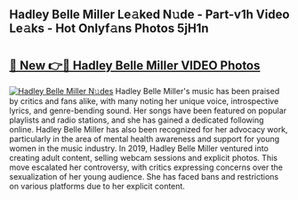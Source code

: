 ## Hadley Belle Miller Le𝚊ked N𝚞de - Part-v1h Video Le𝚊ks - Hot Onlyf𝚊ns Photos 5jH1n

# <h2><a href="http://ac33024.deff.icu/?id=Hadley+Belle+Miller">🔗 New 👉🔴 Hadley Belle Miller VIDEO Photos</a></h2>

[![Hadley Belle Miller N𝚞des](https://i.imgur.com/rIISA9y.gif)](http://ac33024.deff.icu/?id=Hadley+Belle+Miller)
Hadley Belle Miller's music has been praised by critics and fans alike, with many noting her unique voice, introspective lyrics, and genre-bending sound. Her songs have been featured on popular playlists and radio stations, and she has gained a dedicated following online. Hadley Belle Miller has also been recognized for her advocacy work, particularly in the area of mental health awareness and support for young women in the music industry. In 2019, Hadley Belle Miller ventured into creating adult content, selling webcam sessions and explicit photos. This move escalated her controversy, with critics expressing concerns over the sexualization of her young audience. She has faced bans and restrictions on various platforms due to her explicit content.

